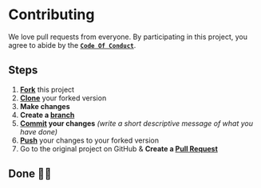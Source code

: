 <!-- documentation start -->
# Contributing
We love pull requests from everyone. By participating in this project, you agree to abide by the [**`Code Of Conduct`**](CODE_OF_CONDUCT.md).

## Steps
1. [**Fork**](https://help.github.com/articles/fork-a-repo/) this project
2. [**Clone**](https://help.github.com/articles/fork-a-repo/#step-2-create-a-local-clone-of-your-fork) your forked version
3. **Make changes**
4. **Create a [branch](https://docs.github.com/en/pull-requests/collaborating-with-pull-requests/proposing-changes-to-your-work-with-pull-requests/about-branches#working-with-branches)**
5. **[Commit](https://help.github.com/articles/adding-a-file-to-a-repository-using-the-command-line/) your changes** *(write a short descriptive message of what you have done)*
6. [**Push**](https://help.github.com/articles/pushing-to-a-remote/) your changes to your forked version
7. Go to the original project on GitHub & **Create a [Pull Request](https://help.github.com/articles/about-pull-requests/)**

## Done 🥳🎉
<!-- documentation end -->
